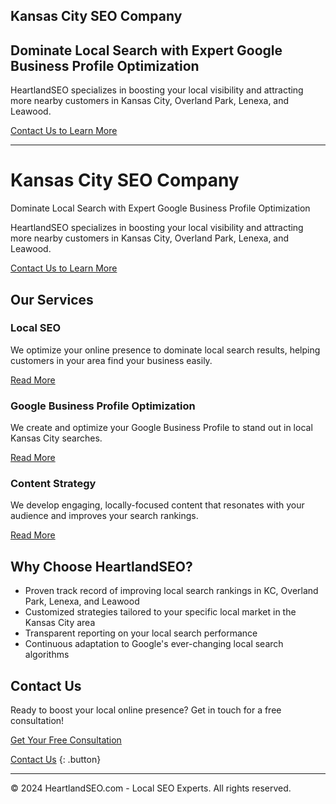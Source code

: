 <section class="hero">
  <div class="wrapper">
    <h1>Kansas City SEO Company</h1>
    <h2>Dominate Local Search with Expert Google Business Profile Optimization</h2>
    <p>HeartlandSEO specializes in boosting your local visibility and attracting more nearby customers in Kansas City, Overland Park, Lenexa, and Leawood.</p>
    <a href="#contact" class="cta-button">Contact Us to Learn More</a>
  </div>
</section>

---

<div class="hero">
    <h1>Kansas City SEO Company</h1>
    <p>Dominate Local Search with Expert Google Business Profile Optimization</p>
    <p>HeartlandSEO specializes in boosting your local visibility and attracting more nearby customers in Kansas City, Overland Park, Lenexa, and Leawood.</p>
    <a href="#contact" class="cta-button">Contact Us to Learn More</a>
</div>

<section id="services">
    <h2>Our Services</h2>
    <div class="service-card">
        <h3>Local SEO</h3>
        <p>We optimize your online presence to dominate local search results, helping customers in your area find your business easily.</p>
        <a href="#" class="read-more">Read More</a>
    </div>
    <div class="service-card">
        <h3>Google Business Profile Optimization</h3>
        <p>We create and optimize your Google Business Profile to stand out in local Kansas City searches.</p>
        <a href="#" class="read-more">Read More</a>
    </div>
    <div class="service-card">
        <h3>Content Strategy</h3>
        <p>We develop engaging, locally-focused content that resonates with your audience and improves your search rankings.</p>
        <a href="#" class="read-more">Read More</a>
    </div>
</section>

<section id="why-us">
    <h2>Why Choose HeartlandSEO?</h2>
    <ul>
        <li>Proven track record of improving local search rankings in KC, Overland Park, Lenexa, and Leawood</li>
        <li>Customized strategies tailored to your specific local market in the Kansas City area</li>
        <li>Transparent reporting on your local search performance</li>
        <li>Continuous adaptation to Google's ever-changing local search algorithms</li>
    </ul>
</section>

<section id="contact">
    <h2>Contact Us</h2>
    <p>Ready to boost your local online presence? Get in touch for a free consultation!</p>
    <a href="mailto:your.email@example.com" class="cta-button">Get Your Free Consultation</a>
</section>

[Contact Us](mailto:johnalewine@gmail.com) {: .button}

---

© 2024 HeartlandSEO.com - Local SEO Experts. All rights reserved.
